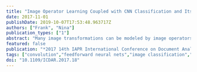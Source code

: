 ```yaml
---
title: "Image Operator Learning Coupled with CNN Classification and Its Application to Staff Line Removal"
date: 2017-11-01
publishDate: 2019-10-07T17:53:48.963717Z
authors: ["Frank", "Nina"]
publication_types: ["1"]
abstract: "Many image transformations can be modeled by image operators that are characterized by pixel-wise local functions defined on a finite support window. In image operator learning, these functions are estimated from training data using machine learning techniques. Input size is usually a critical issue when using learning algorithms, and it limits the size of practicable windows. We propose the use of convolutional neural networks (CNNs) to overcome this limitation. The problem of removing staff-lines in music score images is chosen to evaluate the effects of window and convolutional mask sizes on the learned image operator performance. Results show that the CNN based solution outperforms previous ones obtained using conventional learning algorithms or heuristic algorithms, indicating the potential of CNNs as base classifiers in image operator learning. The implementations will be made available on the TRIOSlib project site."
featured: false
publication: "*2017 14th IAPR International Conference on Document Analysis and Recognition (ICDAR)*"
tags: ["convolution","feedforward neural nets","image classification","learning (artificial intelligence)","music","image operator learning","staff line removal","image transformations","pixel-wise local functions","machine learning techniques","music score images","CNN classification","finite support window","convolutional neural networks","Microsoft Windows","Training","Windows","Computational modeling","Image segmentation","Task analysis","Convolution","Image operator learning","convolutional neural networks","image processing","staff line removal"]
doi: "10.1109/ICDAR.2017.18"
---
```


